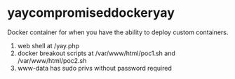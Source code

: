 # yaycompromiseddockeryay
Docker container for when you have the ability to deploy custom containers.

1) web shell at /yay.php
2) docker breakout scripts at /var/www/html/poc1.sh and /var/www/html/poc2.sh
3) www-data has sudo privs without password required
